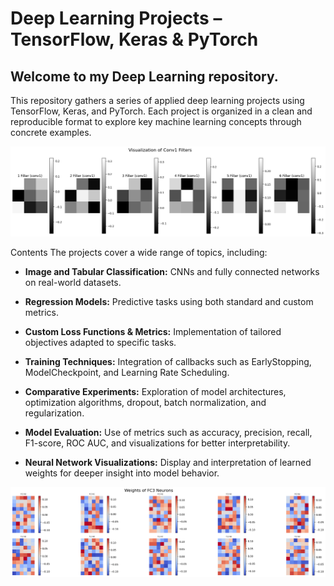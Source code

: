 # Deep Learning Projects – TensorFlow, Keras & PyTorch
## Welcome to my Deep Learning repository.

This repository gathers a series of applied deep learning projects using TensorFlow, Keras, and PyTorch. Each project is organized in a clean and reproducible format to explore key machine learning concepts through concrete examples.

![Filters](Images/filters.png)


Contents
The projects cover a wide range of topics, including:

* **Image and Tabular Classification:** CNNs and fully connected networks on real-world datasets.

* **Regression Models:** Predictive tasks using both standard and custom metrics.

* **Custom Loss Functions & Metrics:** Implementation of tailored objectives adapted to specific tasks.

* **Training Techniques:** Integration of callbacks such as EarlyStopping, ModelCheckpoint, and Learning Rate Scheduling.

* **Comparative Experiments:** Exploration of model architectures, optimization algorithms, dropout, batch normalization, and regularization.

* **Model Evaluation:** Use of metrics such as accuracy, precision, recall, F1-score, ROC AUC, and visualizations for better interpretability.

* **Neural Network Visualizations:** Display and interpretation of learned weights for deeper insight into model behavior.

![Weights](Images/weights.png)
